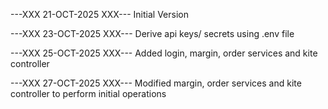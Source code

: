 ---XXX 21-OCT-2025 XXX---
Initial Version

---XXX 23-OCT-2025 XXX---
Derive api keys/ secrets using .env file

---XXX 25-OCT-2025 XXX---
Added login, margin, order services and kite controller

---XXX 27-OCT-2025 XXX---
Modified margin, order services and kite controller to perform initial operations